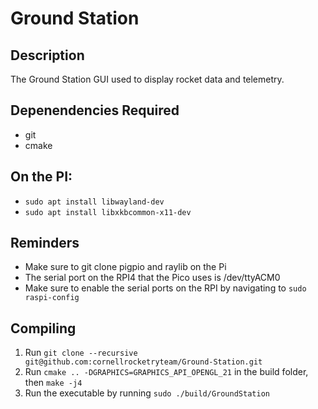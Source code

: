 # Ground Station

## Description

The Ground Station GUI used to display rocket data and telemetry.

## Depenendencies Required

- git
- cmake

## On the PI:
- ```sudo apt install libwayland-dev```
- ```sudo apt install libxkbcommon-x11-dev```

## Reminders 
- Make sure to git clone pigpio and raylib on the Pi
- The serial port on the RPI4 that the Pico uses is /dev/ttyACM0
- Make sure to enable the serial ports on the RPI by navigating to ```sudo raspi-config```
## Compiling
1. Run ```git clone --recursive git@github.com:cornellrocketryteam/Ground-Station.git```
2. Run ```cmake .. -DGRAPHICS=GRAPHICS_API_OPENGL_21``` in the build folder, then ```make -j4 ``` 
3. Run the executable by running ```sudo ./build/GroundStation```

